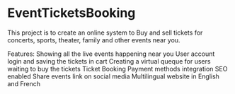 # EventTicketsBooking

This project is to create an online system to Buy and sell tickets for concerts, sports, theater, family and other events near you.

Features:
Showing all the live events happening near you
User account login and saving the tickets in cart
Creating a virtual queque for users waiting to buy the tickets
Ticket Booking
Payment methods integration
SEO enabled
Share events link on social media
Multilingual website in English and French
